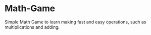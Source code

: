 # Math-Game
Simple Math Game to learn making fast and easy operations, such as multiplications and adding.
